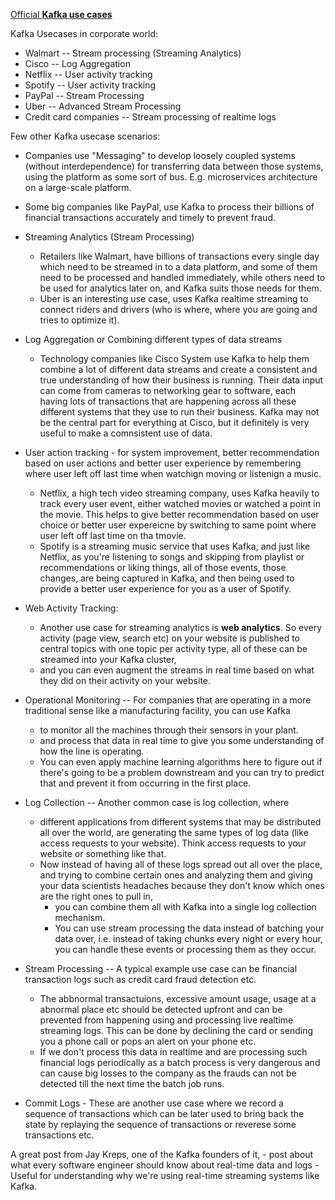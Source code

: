 [Official **Kafka use cases**](https://kafka.apache.org/uses)

Kafka Usecases in corporate world:
* Walmart -- Stream processing (Streaming Analytics)
* Cisco -- Log Aggregation
* Netflix -- User activity tracking
* Spotify -- User activity tracking
* PayPal -- Stream Processing
* Uber -- Advanced Stream Processing
* Credit card companies -- Stream processing of realtime logs

Few other Kafka usecase scenarios:
* Companies use "Messaging" to develop loosely coupled systems (without interdependence) for transferring data between those systems, using the platform as some sort of bus. E.g. microservices architecture on a large-scale platform.

* Some big companies like PayPal, use Kafka to process their billions of financial transactions accurately and timely to prevent fraud.

* Streaming Analytics (Stream Processing)
  * Retailers like Walmart, have billions of transactions every single day which need to be streamed in to a data platform, and some of them need to be processed and handled immediately, while others need to be used for analytics later on, and Kafka suits those needs for them.
  * Uber is an interesting use case, uses Kafka realtime streaming to connect riders and drivers (who is where, where you are going and tries to optimize it).


* Log Aggregation or Combining different types of data streams
  * Technology companies like Cisco System use Kafka to help them combine a lot of different data streams and create a consistent and true understanding of how their business is running. Their data input can come from cameras to networking gear to software, each having lots of transactions that are happening across all these different systems that they use to run their business. Kafka may not be the central part for everything at Cisco, but it definitely is very useful to make a comnsistent use of data.

* User action tracking - for system improvement, better recommendation based on user actions and better user experience by remembering where user left off last time when watchign moving or listenign a music.
  * Netflix, a high tech video streaming company, uses Kafka heavily to track every user event, either watched movies or watched a point in the movie.  This helps to give better recommendation based on user choice or better user expereicne by switching to same point where user left off last time on tha tmovie.
  * Spotify is a streaming music service that uses Kafka, and just like Netflix, as you're listening to songs and skipping from playlist or recommendations or liking things, all of those events, those changes, are being captured in Kafka, and then being used to provide a better user experience for you as a user of Spotify.


* Web Activity Tracking:
  * Another use case for streaming analytics is __web analytics__. So every activity (page view, search etc) on your website  is published to central topics with one topic per activity type, all of these can be streamed into your Kafka cluster,
  * and you can even augment the streams in real time based on what they did on their activity on your website. 
  
* Operational Monitoring -- For companies that are operating in a more traditional sense like a manufacturing facility, you can use Kafka 
  * to monitor all the machines through their sensors in your plant. 
  * and process that data in real time to give you some understanding of how the line is operating.
  * You can even apply machine learning algorithms here to figure out if there's going to be a problem downstream and you can try to predict that and prevent it from occurring in the first place.

* Log Collection -- Another common case is log collection, where 
  * different applications from different systems that may be distributed all over the world, are generating the same types of log data (like access requests to your website). Think access requests to your website or something like that.
  * Now instead of having all of these logs spread out all over the place, and trying to combine certain ones and analyzing them and giving your data scientists headaches because they don't know which ones are the right ones to pull in,
    * you can combine them all with Kafka into a single log collection mechanism.
    * You can use stream processing the data instead of batching your data over, i.e. instead of taking chunks every night or every hour, you can handle these events or processing them as they occur.

* Stream Processing -- A typical example use case can be financial transaction logs such as credit card fraud detection etc.
  * The abbnormal transactuions, excessive amount usage, usage at a abnormal place etc should be detected upfront and can be prevented from happening using and processing live realtime streaming logs. This can be done by declining the card or sending you a phone call or pops an alert on your phone etc.
  * If we don't process this data in realtime and are processing such financial logs periodically as a batch process is very dangerous and can cause big losses to the company as the frauds can not be detected till the next time the batch job runs.

* Commit Logs - These are another use case where we record a sequence of transactions which can be later used to bring back the state by replaying the sequence of transactions or reverese some transactions etc.
  
A great post from Jay Kreps, one of the Kafka founders of it, - post about what every software engineer should know about real-time data and logs - Useful for understanding why we're using real-time streaming systems like Kafka.


